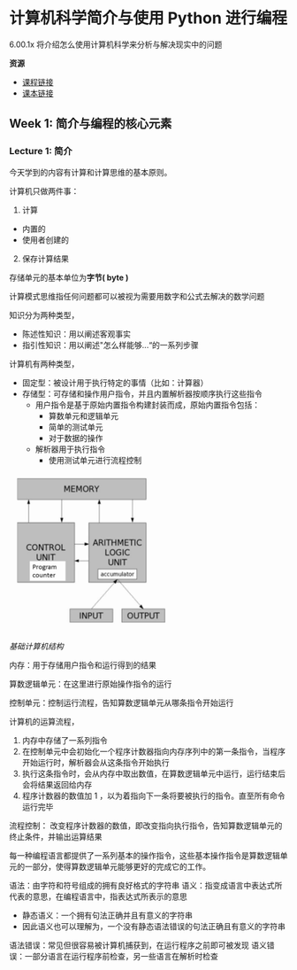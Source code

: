 # 计算机科学简介与使用 Python 进行编程

6.00.1x 将介绍怎么使用计算机科学来分析与解决现实中的问题

**资源**

- [课程链接]( https://www.edx.org/course/introduction-computer-science-mitx-6-00-1x-6#!)
- [课本链接](https://mitpress.mit.edu/books/introduction-computation-and-programming-using-python-0)

## Week 1: 简介与编程的核心元素

### Lecture 1: 简介

今天学到的内容有计算和计算思维的基本原则。

计算机只做两件事：
1. 计算
  - 内置的
  - 使用者创建的
2. 保存计算结果

存储单元的基本单位为**字节( byte )**

计算模式思维指任何问题都可以被视为需要用数字和公式去解决的数学问题

知识分为两种类型，
- 陈述性知识：用以阐述客观事实
- 指引性知识：用以阐述"怎么样能够...“的一系列步骤

计算机有两种类型，
- 固定型：被设计用于执行特定的事情（比如：计算器）
- 存储型：可存储和操作用户指令，并且内置解析器按顺序执行这些指令
  - 用户指令是基于原始内置指令构建封装而成，原始内置指令包括：
    - 算数单元和逻辑单元
    - 简单的测试单元
    - 对于数据的操作
  - 解析器用于执行指令
    - 使用测试单元进行流程控制

<img src="./resources/basic_machine_architecture.png" width="300">

*基础计算机结构*

内存：用于存储用户指令和运行得到的结果

算数逻辑单元：在这里进行原始操作指令的运行

控制单元：控制运行流程，告知算数逻辑单元从哪条指令开始运行

计算机的运算流程，

1. 内存中存储了一系列指令
2. 在控制单元中会初始化一个程序计数器指向内存序列中的第一条指令，当程序开始运行时，解析器会从这条指令开始执行
3. 执行这条指令时，会从内存中取出数值，在算数逻辑单元中运行，运行结束后会将结果返回给内存
4. 程序计数器的数值加 1 ，以为着指向下一条将要被执行的指令。直至所有命令运行完毕

流程控制：
改变程序计数器的数值，即改变指向执行指令，告知算数逻辑单元的终止条件，并输出运算结果

每一种编程语言都提供了一系列基本的操作指令，这些基本操作指令是算数逻辑单元的一部分，使得算数逻辑单元能够更好的完成它的工作。

语法：由字符和符号组成的拥有良好格式的字符串
语义：指变成语言中表达式所代表的意思，在编程语言中，指表达式所表示的意思
  - 静态语义：一个拥有句法正确并且有意义的字符串
  - 因此语义也可以理解为，一个没有静态语法错误的句法正确且有意义的字符串

语法错误：常见但很容易被计算机捕获到，在运行程序之前即可被发现
语义错误：一部分语言在运行程序前检查，另一些语言在解析时检查
